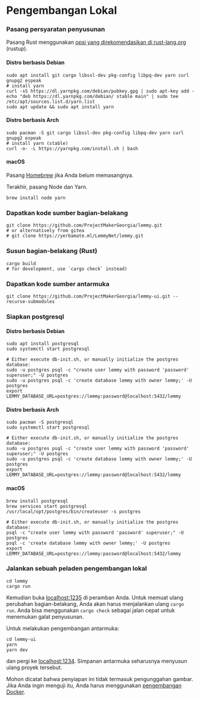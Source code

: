 # Pengembangan Lokal

### Pasang persyaratan penyusunan
Pasang Rust menggunakan [opsi yang direkomendasikan di rust-lang.org](https://www.rust-lang.org/tools/install) (rustup).

#### Distro berbasis Debian
```
sudo apt install git cargo libssl-dev pkg-config libpq-dev yarn curl gnupg2 espeak
# install yarn
curl -sS https://dl.yarnpkg.com/debian/pubkey.gpg | sudo apt-key add -
echo "deb https://dl.yarnpkg.com/debian/ stable main" | sudo tee /etc/apt/sources.list.d/yarn.list
sudo apt update && sudo apt install yarn
```

#### Distro berbasis Arch
```
sudo pacman -S git cargo libssl-dev pkg-config libpq-dev yarn curl gnupg2 espeak
# install yarn (stable)
curl -o- -L https://yarnpkg.com/install.sh | bash
```

#### macOS
Pasang [Homebrew](https://brew.sh/) jika Anda belum memasangnya.

Terakhir, pasang Node dan Yarn.

```
brew install node yarn
```

### Dapatkan kode sumber bagian-belakang
```
git clone https://github.com/ProjectMakerGeorgia/lemmy.git
# or alternatively from gitea
# git clone https://yerbamate.ml/LemmyNet/lemmy.git
```

### Susun bagian-belakang (Rust)
```
cargo build
# for development, use `cargo check` instead)
```

### Dapatkan kode sumber antarmuka
```
git clone https://github.com/ProjectMakerGeorgia/lemmy-ui.git --recurse-submodules
```

### Siapkan postgresql
#### Distro berbasis Debian
```
sudo apt install postgresql
sudo systemctl start postgresql

# Either execute db-init.sh, or manually initialize the postgres database:
sudo -u postgres psql -c "create user lemmy with password 'password' superuser;" -U postgres
sudo -u postgres psql -c 'create database lemmy with owner lemmy;' -U postgres
export LEMMY_DATABASE_URL=postgres://lemmy:password@localhost:5432/lemmy
```

#### Distro berbasis Arch
```
sudo pacman -S postgresql
sudo systemctl start postgresql

# Either execute db-init.sh, or manually initialize the postgres database:
sudo -u postgres psql -c "create user lemmy with password 'password' superuser;" -U postgres
sudo -u postgres psql -c 'create database lemmy with owner lemmy;' -U postgres
export LEMMY_DATABASE_URL=postgres://lemmy:password@localhost:5432/lemmy
```

#### macOS
```
brew install postgresql
brew services start postgresql
/usr/local/opt/postgres/bin/createuser -s postgres

# Either execute db-init.sh, or manually initialize the postgres database:
psql -c "create user lemmy with password 'password' superuser;" -U postgres
psql -c 'create database lemmy with owner lemmy;' -U postgres
export LEMMY_DATABASE_URL=postgres://lemmy:password@localhost:5432/lemmy
```

### Jalankan sebuah peladen pengembangan lokal
```
cd lemmy
cargo run
```

Kemudian buka [localhost:1235](http://localhost:1235) di peramban Anda. Untuk memuat ulang perubahan bagian-belakang, Anda akan harus menjalankan ulang `cargo run`. Anda bisa menggunakan `cargo check` sebagai jalan cepat untuk menemukan galat penyusunan.

Untuk melakukan pengembangan antarmuka:

```
cd lemmy-ui
yarn
yarn dev
```

dan pergi ke [localhost:1234](http://localhost:1234). Simpanan antarmuka seharusnya menyusun ulang proyek tersebut.

Mohon dicatat bahwa penyiapan ini tidak termasuk pengunggahan gambar. Jika Anda ingin menguji itu, Anda harus menggunakan [pengembangan Docker](docker_development.md).
